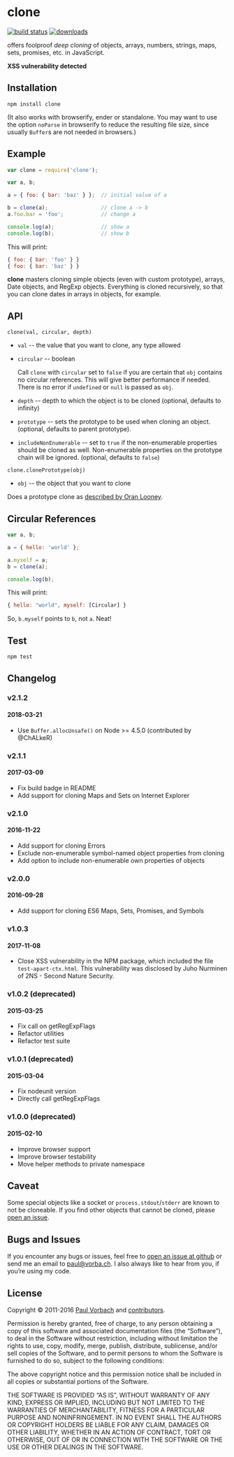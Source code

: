 # clone

[![build status](https://secure.travis-ci.org/pvorb/clone.svg)](http://travis-ci.org/pvorb/clone) [![downloads](https://img.shields.io/npm/dt/clone.svg)](http://npm-stat.com/charts.html?package=clone)

offers foolproof _deep cloning_ of objects, arrays, numbers, strings, maps, sets, promises, etc. in JavaScript.

**XSS vulnerability detected**

## Installation

    npm install clone

(It also works with browserify, ender or standalone. You may want to use the option `noParse` in browserify to reduce
the resulting file size, since usually
`Buffer`s are not needed in browsers.)

## Example

~~~ javascript
var clone = require('clone');

var a, b;

a = { foo: { bar: 'baz' } };  // initial value of a

b = clone(a);                 // clone a -> b
a.foo.bar = 'foo';            // change a

console.log(a);               // show a
console.log(b);               // show b
~~~

This will print:

~~~ javascript
{ foo: { bar: 'foo' } }
{ foo: { bar: 'baz' } }
~~~

**clone** masters cloning simple objects (even with custom prototype), arrays, Date objects, and RegExp objects.
Everything is cloned recursively, so that you can clone dates in arrays in objects, for example.

## API

`clone(val, circular, depth)`

* `val` -- the value that you want to clone, any type allowed
* `circular` -- boolean

  Call `clone` with `circular` set to `false` if you are certain that `obj`
  contains no circular references. This will give better performance if needed. There is no error if `undefined`
  or `null` is passed as `obj`.
* `depth` -- depth to which the object is to be cloned (optional, defaults to infinity)
* `prototype` -- sets the prototype to be used when cloning an object.
  (optional, defaults to parent prototype).
* `includeNonEnumerable` -- set to `true` if the non-enumerable properties should be cloned as well. Non-enumerable
  properties on the prototype chain will be ignored. (optional, defaults to `false`)

`clone.clonePrototype(obj)`

* `obj` -- the object that you want to clone

Does a prototype clone as
[described by Oran Looney](http://oranlooney.com/functional-javascript/).

## Circular References

~~~ javascript
var a, b;

a = { hello: 'world' };

a.myself = a;
b = clone(a);

console.log(b);
~~~

This will print:

~~~ javascript
{ hello: "world", myself: [Circular] }
~~~

So, `b.myself` points to `b`, not `a`. Neat!

## Test

    npm test

## Changelog

### v2.1.2

#### 2018-03-21

- Use `Buffer.allocUnsafe()` on Node >= 4.5.0 (contributed by @ChALkeR)

### v2.1.1

#### 2017-03-09

- Fix build badge in README
- Add support for cloning Maps and Sets on Internet Explorer

### v2.1.0

#### 2016-11-22

- Add support for cloning Errors
- Exclude non-enumerable symbol-named object properties from cloning
- Add option to include non-enumerable own properties of objects

### v2.0.0

#### 2016-09-28

- Add support for cloning ES6 Maps, Sets, Promises, and Symbols

### v1.0.3

#### 2017-11-08

- Close XSS vulnerability in the NPM package, which included the file
  `test-apart-ctx.html`. This vulnerability was disclosed by Juho Nurminen of 2NS - Second Nature Security.

### v1.0.2 (deprecated)

#### 2015-03-25

- Fix call on getRegExpFlags
- Refactor utilities
- Refactor test suite

### v1.0.1 (deprecated)

#### 2015-03-04

- Fix nodeunit version
- Directly call getRegExpFlags

### v1.0.0 (deprecated)

#### 2015-02-10

- Improve browser support
- Improve browser testability
- Move helper methods to private namespace

## Caveat

Some special objects like a socket or `process.stdout`/`stderr` are known to not be cloneable. If you find other objects
that cannot be cloned, please [open an issue](https://github.com/pvorb/clone/issues/new).

## Bugs and Issues

If you encounter any bugs or issues, feel free to [open an issue at github](https://github.com/pvorb/clone/issues) or
send me an email to
<paul@vorba.ch>. I also always like to hear from you, if you’re using my code.

## License

Copyright © 2011-2016 [Paul Vorbach](https://paul.vorba.ch/) and
[contributors](https://github.com/pvorb/clone/graphs/contributors).

Permission is hereby granted, free of charge, to any person obtaining a copy of this software and associated
documentation files (the “Software”), to deal in the Software without restriction, including without limitation the
rights to use, copy, modify, merge, publish, distribute, sublicense, and/or sell copies of the Software, and to permit
persons to whom the Software is furnished to do so, subject to the following conditions:

The above copyright notice and this permission notice shall be included in all copies or substantial portions of the
Software.

THE SOFTWARE IS PROVIDED “AS IS”, WITHOUT WARRANTY OF ANY KIND, EXPRESS OR IMPLIED, INCLUDING BUT NOT LIMITED TO THE
WARRANTIES OF MERCHANTABILITY, FITNESS FOR A PARTICULAR PURPOSE AND NONINFRINGEMENT. IN NO EVENT SHALL THE AUTHORS OR
COPYRIGHT HOLDERS BE LIABLE FOR ANY CLAIM, DAMAGES OR OTHER LIABILITY, WHETHER IN AN ACTION OF CONTRACT, TORT OR
OTHERWISE, OUT OF OR IN CONNECTION WITH THE SOFTWARE OR THE USE OR OTHER DEALINGS IN THE SOFTWARE.
